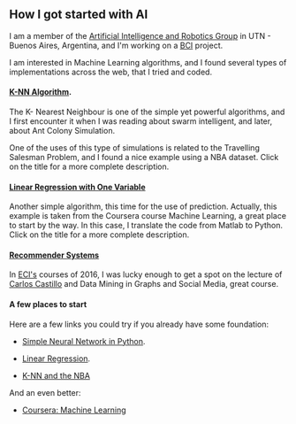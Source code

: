 ## [](#header-3) How I got started with AI

I am a member of the [Artificial Intelligence and Robotics Group](http://www.secyt.frba.utn.edu.ar/giar/) in UTN - Buenos Aires, Argentina, and I'm working on a [BCI](https://en.wikipedia.org/wiki/Brain%E2%80%93computer_interface) project.

I am interested in Machine Learning algorithms, and I found several types of implementations across the web, that I tried and coded.

#### [](#header-3)[K-NN Algorithm](k-nn-v1).

The K- Nearest Neighbour is one of the simple yet powerful algorithms, and I first encounter it when I was reading about swarm intelligent, and later, about Ant Colony Simulation. 

One of the uses of this type of simulations is related to the Travelling Salesman Problem, and I found a nice example using a NBA dataset. Click on the title for a more complete description. 

#### [](#header-3) [Linear Regression with One Variable](linear-regression-one)

Another simple algorithm, this time for the use of prediction. Actually, this example is taken from the Coursera course Machine Learning, a great place to start by the way. In this case, I translate the code from Matlab to Python. Click on the title for a more complete description.

#### [](#header-3) [Recommender Systems](recommender-systemms)

In [ECI's](http://www.dc.uba.ar/events/eci) courses of 2016, I was lucky enough to get a spot on the lecture of [Carlos Castillo](http://chato.cl/) and Data Mining in Graphs and Social Media, great course. 

#### [](#header-3) A few places to start

Here are a few links you could try if you already have some foundation:

* [Simple Neural Network in Python](https://medium.com/technology-invention-and-more/how-to-build-a-simple-neural-network-in-9-lines-of-python-code-cc8f23647ca1#.w8syxd4fc).


* [Linear Regression](https://www.codeproject.com/Articles/879043/Implementing-Gradient-Descent-to-Solve-a-Linear-Re).


* [K-NN and the NBA](https://www.dataquest.io/blog/k-nearest-neighbors-in-python/)

And an even better:

* [Coursera: Machine Learning](https://www.coursera.org/learn/machine-learning/home)
